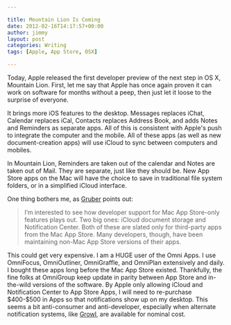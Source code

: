 ```yaml
---

title: Mountain Lion Is Coming
date: 2012-02-16T14:17:57+00:00
author: jimmy
layout: post
categories: Writing
tags: [Apple, App Store, OSX]

---
```


  <p>
    Today, Apple released the first developer preview of the next step in OS X, Mountain Lion.  First, let me say that Apple has once again proven it can work on software for months without a peep, then just let it loose to the surprise of everyone.
  </p>
  
  <p>
    It brings more iOS features to the desktop. Messages replaces iChat, Calendar replaces iCal, Contacts replaces Address Book, and adds Notes and Reminders as separate apps.  All of this is consistent with Apple's push to integrate the computer and the mobile.  All of these apps (as well as new document-creation apps) will use iCloud to sync between computers and mobiles.
  </p>
  
  <p>
    In Mountain Lion, Reminders are taken out of the calendar and Notes are taken out of Mail.  They are separate, just like they should be.  New App Store apps on the Mac will have the choice to save in traditional file system folders, or in a simplified iCloud interface.
  </p>
  
  <p>
    One thing bothers me, as <a href="http://daringfireball.net/2012/02/mountain_lion" target="_blank">Gruber</a> points out:
  </p>
  
  <blockquote>
    <p>
      I&rsquo;m interested to see how developer support for Mac App Store-only features plays out. Two big ones: iCloud document storage and Notification Center. Both of these are slated only for third-party apps from the Mac App Store. Many developers, though, have been maintaining non-Mac App Store versions of their apps.
    </p>
  </blockquote>
  
  <p>
     This could get very expensive.  I am a HUGE user of the Omni Apps.  I use OmniFocus, OmniOutliner, OmniGraffle, and OmniPlan extensively and daily.  I bought these apps long before the Mac App Store existed.  Thankfully, the fine folks at OmniGroup keep update in parity between App Store and in-the-wild versions of the software.  By Apple only allowing iCloud and Notification Center to App Store Apps, I will need to re-purchase $400-$500 in Apps so that notifications show up on my desktop.  This seems a bit anti-consumer and anti-developer, especially when alternate notification systems, like <a class="offsite-link-inline" href="http://itunes.apple.com/us/app/growl/id467939042?mt=12" target="_blank">Growl</a>, are available for nominal cost.
  </p>

